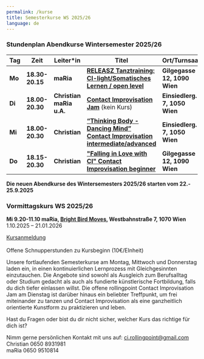 ```yaml
---
permalink: /kurse
title: Semesterkurse WS 2025/26
language: de
---
```

### **Stundenplan Abendkurse Wintersemester 2025/26**

| Tag    | Zeit            | Leiter*in                | Titel                                                                                         | Ort/Turnsaal                  |
| ------ | --------------- | ------------------------ | --------------------------------------------------------------------------------------------- | ----------------------------- |
| **Mo** | **18.30-20.15** | **maRia**                | **[RELEASZ Tanztraining: CI-light/Somatisches Lernen / open level](/releasze)**               | **Gilgegasse 12, 1090 Wien**  |
| **Di** | **18.00-20.30** | **Christian maRia u.A.** | **[Contact Improvisation Jam](/jams)** (kein Kurs)                                            | **Einsiedlerg. 7, 1050 Wien** |
| **Mi** | **18.00-20.30** | **Christian**            | **[“Thinking Body - Dancing Mind” Contact Improvisation intermediate/advanced](/contactadv)** | **Einsiedlerg. 7, 1050 Wien** |
| **Do** | **18.15-20.30** | **Christian**            | **["Falling in Love with CI" Contact Improvisation beginner](/contactbeg)**                   | **Gilgegasse 12, 1090 Wien**  |

**Die neuen Abendkurse des Wintersemesters 2025/26 starten vom 22.- 25.9.2025**

### Vormittagskurs WS 2025/26

**Mi 9.20-11.10 maRia, [Bright Bird Moves](/Vormittagskurs), Westbahnstraße 7, 1070 Wien**\
1.10.2025 – 21.01.2026

[Kursanmeldung](https://rollingpoint.at/Kursanmeldung)\
\
Offene Schnupperstunden zu Kursbeginn (10€/EInheit)

Unsere fortlaufenden Semesterkurse am Montag, Mittwoch und Donnerstag laden ein, in einen kontinuierlichen Lernprozess mit Gleichgesinnten einzutauchen. Die Angebote sind sowohl als Ausgleich zum Berufsalltag oder Studium gedacht als auch als fundierte künstlerische Fortbildung, falls du dich tiefer einlassen willst. Die offene rollingpoint Contact Improvisation Jam am Dienstag ist darüber hinaus ein beliebter Treffpunkt, um frei miteinander zu tanzen und Contact Improvisation als eine ganzheitlich orientierte  Kunstform zu praktizieren und leben.

Hast du Fragen oder bist du dir nicht sicher, welcher Kurs das richtige für dich ist?

Nimm gerne persönlichen Kontakt mit uns auf: ci.rollingpoint@gmail.com\
Christian 0650 8931981\
maRia 0650 9510814